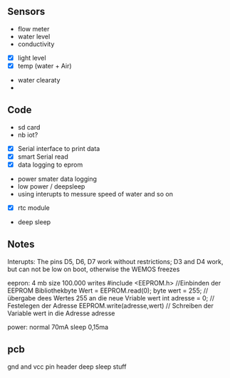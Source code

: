 ## Sensors
-  flow meter
-  water level
-  conductivity
-  [x] light level
-  [x] temp (water + Air)
-  water clearaty
-  

## Code 
-  sd card
-  nb iot?
-  [x] Serial interface to print data
-  [x] smart Serial read
-  [x] data logging to eprom
-  power smater data logging
-  low power / deepsleep
-  using interupts to messure speed of water and so on
-  [X] rtc module
-  deep sleep


## Notes
Interupts: The pins D5, D6, D7 work without restrictions; D3 and D4 work, but can not be low on boot, otherwise the WEMOS freezes

eepron: 4 mb size 100.000 writes 
        #include <EEPROM.h> //Einbinden der EEPROM Bibliothekbyte 
        Wert = EEPROM.read(0);
        byte wert = 255;            // übergabe dees Wertes 255 an die neue Vriable wert
        int adresse = 0;            // Festelegen der Adresse
        EEPROM.write(adresse,wert)  // Schreiben der Variable wert in die Adresse adresse

power: normal 70mA sleep 0,15ma


## pcb
gnd and vcc pin header
deep sleep stuff